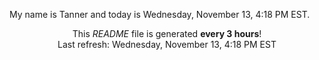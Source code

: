 My name is Tanner and today is Wednesday, November 13, 4:18 PM EST.

<p align="center">This <i>README</i> file is generated <b>every 3 hours</b>!</br>Last refresh: Wednesday, November 13, 4:18 PM EST<br /></p>
